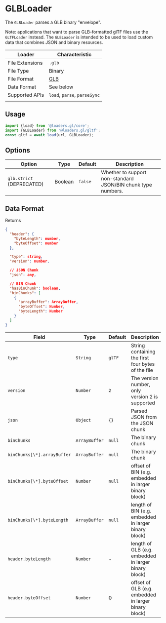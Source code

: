 # GLBLoader

The `GLBLoader` parses a GLB binary "envelope".

Note: applications that want to parse GLB-formatted glTF files use the `GLTFLoader` instead. The `GLBLoader` is intended to be used to load custom data that combines JSON and binary resources.

| Loader          | Characteristic                                                                                          |
| --------------- | ------------------------------------------------------------------------------------------------------- |
| File Extensions | `.glb`                                                                                                  |
| File Type       | Binary                                                                                                  |
| File Format     | [GLB](https://github.com/KhronosGroup/glTF/tree/master/specification/2.0#glb-file-format-specification) |
| Data Format     | See below                                                                                               |
| Supported APIs  | `load`, `parse`, `parseSync`                                                                            |
|                 |

## Usage

```js
import {load} from '@loaders.gl/core';
import {GLBLoader} from '@loaders.gl/gltf';
const gltf = await load(url, GLBLoader);
```

## Options

| Option                    | Type    | Default | Description                                                  |
| ------------------------- | ------- | ------- | ------------------------------------------------------------ |
| `glb.strict` (DEPRECATED) | Boolean | `false` | Whether to support non-standard JSON/BIN chunk type numbers. |

## Data Format

Returns

```json
{
  "header": {
    "byteLength": number,
    "byteOffset": number
  },

  "type": string,
  "version": number,

  // JSON Chunk
  "json": any,

  // BIN Chunk
  "hasBinChunk": boolean,
  "binChunks": [
    {
      "arrayBuffer": ArrayBuffer,
      "byteOffset": Number,
      "byteLength": Number
    }
  ]
}
```

| Field                       | Type          | Default | Description                                          |
| --------------------------- | ------------- | ------- | ---------------------------------------------------- |
| `type`                      | `String`      | `glTF`  | String containing the first four bytes of the file   |
| `version`                   | `Number`      | `2`     | The version number, only version 2 is supported      |
| `json`                      | `Object`      | `{}`    | Parsed JSON from the JSON chunk                      |
| `binChunks`                 | `ArrayBuffer` | `null`  | The binary chunk                                     |
| `binChunks[\*].arrayBuffer` | `ArrayBuffer` | `null`  | The binary chunk                                     |
| `binChunks[\*].byteOffset`  | `Number`      | `null`  | offset of BIN (e.g. embedded in larger binary block) |
| `binChunks[\*].byteLength`  | `ArrayBuffer` | `null`  | length of BIN (e.g. embedded in larger binary block) |
| `header.byteLength`         | `Number`      | -       | length of GLB (e.g. embedded in larger binary block) |
| `header.byteOffset`         | `Number`      | 0       | offset of GLB (e.g. embedded in larger binary block) |

